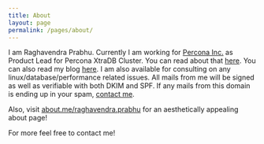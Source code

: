 ```yaml
---
title: About
layout: page
permalink: /pages/about/
---
```


 I am Raghavendra Prabhu. Currently I am working for
[Percona Inc.](http://percona.com) as Product Lead
for Percona XtraDB Cluster. You can read about that
[here](http://www.percona.com/about-us/our-team/raghavendra-prabhu).
You can also read my blog [here](http://blog.wnohang.net "Blog"). I am
also available for consulting on any linux/database/performance related
issues. All mails from me will be signed as well as verifiable with both
DKIM and SPF. If any mails from this domain is ending up in your spam,
[contact me](/pages/contact).

Also, visit [about.me/raghavendra.prabhu](http://about.me/raghavendra.prabhu) for an aesthetically appealing about page!

For more feel free to contact me!
